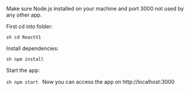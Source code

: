 Make sure Node.js installed on your machine and port 3000 not used by any other app.

First cd into folder:

``sh
cd ReactV1
``

Install dependencies:

``sh
npm install
``

Start the app:

``sh
npm start
``
Now you can access the app on http://localhost:3000 
